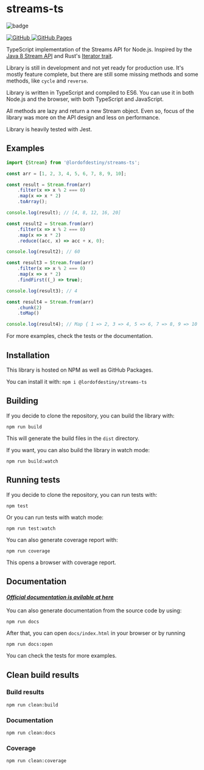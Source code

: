 # streams-ts

![badge](https://img.shields.io/endpoint?url=https://gist.githubusercontent.com/lordofdestiny/e080b14c85e64df5b56f68242a183a5a/raw/stream-ts-coverage.json)

<a href="https://github.com/lordofdestiny/streams-ts">
    <img alt="GitHub" src="https://img.shields.io/badge/GitHub-100000?style=for-the-badge&logo=github&logoColor=whit"/>
</a>
<a href="https://lordofdestiny.github.io/streams-ts">
    <img alt="GitHub Pages" src="https://img.shields.io/badge/GitHub%20Pages-222222?style=for-the-badge&logo=GitHub%20Pages&logoColor=white"/>
</a>


TypeScript implementation of the Streams API for Node.js. Inspired by the
<a href="https://docs.oracle.com/javase/8/docs/api/java/util/stream/Stream.html" target="_blank">Java 8 Stream API</a>
and Rust's <a href="https://doc.rust-lang.org/std/iter/trait.Iterator.html" target="_blank">Iterator trait</a>.

Library is still in development and not yet ready for production use. It's mostly feature complete,
but there are still some missing methods and some methods, like `cycle` and `reverse`.

Library is written in TypeScript and compiled to ES6. You can use it in both Node.js and the browser,
with both TypeScript and JavaScript.

All methods are lazy and return a new Stream object. Even so,
focus of the library was more on the API design and less on performance.

Library is heavily tested with Jest.

## Examples

```typescript
import {Stream} from '@lordofdestiny/streams-ts';

const arr = [1, 2, 3, 4, 5, 6, 7, 8, 9, 10];

const result = Stream.from(arr)
    .filter(x => x % 2 === 0)
    .map(x => x * 2)
    .toArray();

console.log(result); // [4, 8, 12, 16, 20]

const result2 = Stream.from(arr)
    .filter(x => x % 2 === 0)
    .map(x => x * 2)
    .reduce((acc, x) => acc + x, 0);

console.log(result2); // 60

const result3 = Stream.from(arr)
    .filter(x => x % 2 === 0)
    .map(x => x * 2)
    .findFirst((_) => true);

console.log(result3); // 4

const result4 = Stream.from(arr)
    .chunk(2)
    .toMap()

console.log(result4); // Map { 1 => 2, 3 => 4, 5 => 6, 7 => 8, 9 => 10 }
```

For more examples, check the tests or the documentation.

## Installation

This library is hosted on NPM as well as GitHub Packages.

You can install it with:
```npm i @lordofdestiny/streams-ts```

## Building

If you decide to clone the repository, you can build the library with:

```npm run build```

This will generate the build files in the `dist` directory.

If you want, you can also build the library in watch mode:

```npm run build:watch```

## Running tests

If you decide to clone the repository, you can run tests with:

```
npm test
```

Or you can run tests with watch mode:

```npm run test:watch```

You can also generate coverage report with:

```npm run coverage```

This opens a browser with coverage report.

## Documentation

#### *_[Official documentation is avilable at here](https://lordofdestiny.github.io/streams-ts/)_*

You can also generate documentation from the source code by using:

```npm run docs```

After that, you can open `docs/index.html` in your browser or by running

```npm run docs:open```

You can check the tests for more examples.

## Clean build results

### Build results

```npm run clean:build```

### Documentation

```npm run clean:docs```

### Coverage

```npm run clean:coverage```